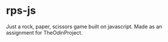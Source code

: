 # rps-js
Just a rock, paper, scissors game built on javascript. Made as an assignment for TheOdinProject.

